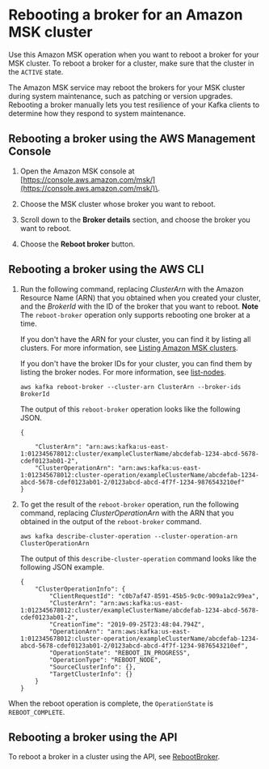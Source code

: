 # Rebooting a broker for an Amazon MSK cluster<a name="msk-reboot-broker"></a>

Use this Amazon MSK operation when you want to reboot a broker for your MSK cluster\. To reboot a broker for a cluster, make sure that the cluster in the `ACTIVE` state\.

The Amazon MSK service may reboot the brokers for your MSK cluster during system maintenance, such as patching or version upgrades\. Rebooting a broker manually lets you test resilience of your Kafka clients to determine how they respond to system maintenance\. 

## Rebooting a broker using the AWS Management Console<a name="msk-reboot-broker-console"></a>

1. Open the Amazon MSK console at [https://console.aws.amazon.com/msk/](https://console.aws.amazon.com/msk/)\.

1. Choose the MSK cluster whose broker you want to reboot\.

1. Scroll down to the **Broker details** section, and choose the broker you want to reboot\.

1. Choose the **Reboot broker** button\.

## Rebooting a broker using the AWS CLI<a name="msk-reboot-broker-cli"></a>

1. Run the following command, replacing *ClusterArn* with the Amazon Resource Name \(ARN\) that you obtained when you created your cluster, and the *BrokerId* with the ID of the broker that you want to reboot\.
**Note**  
The `reboot-broker` operation only supports rebooting one broker at a time\.

   If you don't have the ARN for your cluster, you can find it by listing all clusters\. For more information, see [Listing Amazon MSK clusters](msk-list-clusters.md)\.

   If you don't have the broker IDs for your cluster, you can find them by listing the broker nodes\. For more information, see [list\-nodes](https://awscli.amazonaws.com/v2/documentation/api/latest/reference/kafka/list-nodes.html)\.

   ```
   aws kafka reboot-broker --cluster-arn ClusterArn --broker-ids BrokerId
   ```

   The output of this `reboot-broker` operation looks like the following JSON\.

   ```
   {
       
       "ClusterArn": "arn:aws:kafka:us-east-1:012345678012:cluster/exampleClusterName/abcdefab-1234-abcd-5678-cdef0123ab01-2",
       "ClusterOperationArn": "arn:aws:kafka:us-east-1:012345678012:cluster-operation/exampleClusterName/abcdefab-1234-abcd-5678-cdef0123ab01-2/0123abcd-abcd-4f7f-1234-9876543210ef"
   }
   ```

1. To get the result of the `reboot-broker` operation, run the following command, replacing *ClusterOperationArn* with the ARN that you obtained in the output of the `reboot-broker` command\.

   ```
   aws kafka describe-cluster-operation --cluster-operation-arn ClusterOperationArn
   ```

   The output of this `describe-cluster-operation` command looks like the following JSON example\.

   ```
   {
       "ClusterOperationInfo": {
           "ClientRequestId": "c0b7af47-8591-45b5-9c0c-909a1a2c99ea",
           "ClusterArn": "arn:aws:kafka:us-east-1:012345678012:cluster/exampleClusterName/abcdefab-1234-abcd-5678-cdef0123ab01-2",
           "CreationTime": "2019-09-25T23:48:04.794Z",
           "OperationArn": "arn:aws:kafka:us-east-1:012345678012:cluster-operation/exampleClusterName/abcdefab-1234-abcd-5678-cdef0123ab01-2/0123abcd-abcd-4f7f-1234-9876543210ef",
           "OperationState": "REBOOT_IN_PROGRESS",
           "OperationType": "REBOOT_NODE",
           "SourceClusterInfo": {},
           "TargetClusterInfo": {}
       }
   }
   ```

When the reboot operation is complete, the `OperationState` is `REBOOT_COMPLETE`\.

## Rebooting a broker using the API<a name="msk-reboot-broker"></a>

To reboot a broker in a cluster using the API, see [RebootBroker](https://docs.aws.amazon.com/msk/1.0/apireference/clusters-clusterarn-reboot-broker.html#RebootBroker)\.
